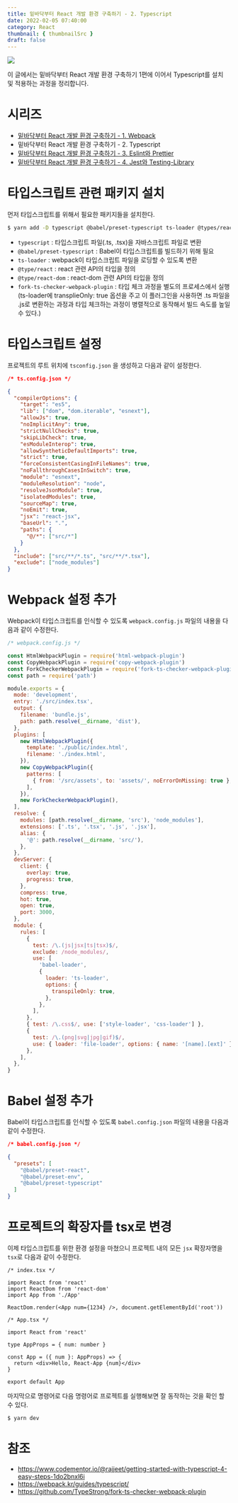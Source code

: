 ```yaml
---
title: 밑바닥부터 React 개발 환경 구축하기 - 2. Typescript
date: 2022-02-05 07:40:00
category: React
thumbnail: { thumbnailSrc }
draft: false
---
```


![](./images/thumbNails/React.gif)

이 글에서는 밑바닥부터 React 개발 환경 구축하기 1편에 이어서 Typescript를 설치 및 적용하는 과정을 정리합니다.

# 시리즈

- [밑바닥부터 React 개발 환경 구축하기 - 1. Webpack](https://leo-xee.github.io/React/react-setup-webpack/)
- 밑바닥부터 React 개발 환경 구축하기 - 2. Typescript
- [밑바닥부터 React 개발 환경 구축하기 - 3. Eslint와 Prettier](https://leo-xee.github.io/React/react-setup-eslint/)
- [밑바닥부터 React 개발 환경 구축하기 - 4. Jest와 Testing-Library](https://leo-xee.github.io/React/react-setup-jest/)

# 타입스크립트 관련 패키지 설치

먼저 타입스크립트를 위해서 필요한 패키지들을 설치한다.

```bash
$ yarn add -D typescript @babel/preset-typescript ts-loader @types/react @types/react-dom fork-ts-checker-webpack-plugin
```

- `typescript` : 타입스크립트 파일(.ts, .tsx)을 자바스크립트 파일로 변환
- `@babel/preset-typescript` : Babel이 타입스크립트를 빌드하기 위해 필요
- `ts-loader` : webpack이 타입스크립트 파일을 로딩할 수 있도록 변환
- `@type/react` : react 관련 API의 타입을 정의
- `@type/react-dom` : react-dom 관련 API의 타입을 정의
- `fork-ts-checker-webpack-plugin` : 타입 체크 과정을 별도의 프로세스에서 실행
  (ts-loader에 transplieOnly: true 옵션을 주고 이 플러그인을 사용하면 .ts 파일을 .js로 변환하는 과정과 타입 체크하는 과정이 병렬적으로 동작해서 빌드 속도를 높일 수 있다.)

# 타입스크립트 설정

프로젝트의 루트 위치에 `tsconfig.json` 을 생성하고 다음과 같이 설정한다.

```json
/* ts.config.json */

{
  "compilerOptions": {
    "target": "es5",
    "lib": ["dom", "dom.iterable", "esnext"],
    "allowJs": true,
    "noImplicitAny": true,
    "strictNullChecks": true,
    "skipLibCheck": true,
    "esModuleInterop": true,
    "allowSyntheticDefaultImports": true,
    "strict": true,
    "forceConsistentCasingInFileNames": true,
    "noFallthroughCasesInSwitch": true,
    "module": "esnext",
    "moduleResolution": "node",
    "resolveJsonModule": true,
    "isolatedModules": true,
    "sourceMap": true,
    "noEmit": true,
    "jsx": "react-jsx",
    "baseUrl": ".",
    "paths": {
      "@/*": ["src/*"]
    }
  },
  "include": ["src/**/*.ts", "src/**/*.tsx"],
  "exclude": ["node_modules"]
}
```

# Webpack 설정 추가

Webpack이 타입스크립트를 인식할 수 있도록 `webpack.config.js` 파일의 내용을 다음과 같이 수정한다.

```js
/* webpack.config.js */

const HtmlWebpackPlugin = require('html-webpack-plugin')
const CopyWebpackPlugin = require('copy-webpack-plugin')
const ForkCheckerWebpackPlugin = require('fork-ts-checker-webpack-plugin')
const path = require('path')

module.exports = {
  mode: 'development',
  entry: './src/index.tsx',
  output: {
    filename: 'bundle.js',
    path: path.resolve(__dirname, 'dist'),
  },
  plugins: [
    new HtmlWebpackPlugin({
      template: './public/index.html',
      filename: './index.html',
    }),
    new CopyWebpackPlugin({
      patterns: [
        { from: '/src/assets', to: 'assets/', noErrorOnMissing: true },
      ],
    }),
    new ForkCheckerWebpackPlugin(),
  ],
  resolve: {
    modules: [path.resolve(__dirname, 'src'), 'node_modules'],
    extensions: ['.ts', '.tsx', '.js', '.jsx'],
    alias: {
      '@': path.resolve(__dirname, 'src/'),
    },
  },
  devServer: {
    client: {
      overlay: true,
      progress: true,
    },
    compress: true,
    hot: true,
    open: true,
    port: 3000,
  },
  module: {
    rules: [
      {
        test: /\.(js|jsx|ts|tsx)$/,
        exclude: /node_modules/,
        use: [
          'babel-loader',
          {
            loader: 'ts-loader',
            options: {
              transpileOnly: true,
            },
          },
        ],
      },
      { test: /\.css$/, use: ['style-loader', 'css-loader'] },
      {
        test: /\.(png|svg|jpg|gif)$/,
        use: { loader: 'file-loader', options: { name: '[name].[ext]' } },
      },
    ],
  },
}
```

# Babel 설정 추가

Babel이 타입스크립트를 인식할 수 있도록 `babel.config.json` 파일의 내용을 다음과 같이 수정한다.

```json
/* babel.config.json */

{
  "presets": [
    "@babel/preset-react",
    "@babel/preset-env",
    "@babel/preset-typescript"
  ]
}
```

# 프로젝트의 확장자를 tsx로 변경

이제 타입스크립트를 위한 환경 설정을 마쳤으니 프로젝트 내의 모든 `jsx` 확장자명을 `tsx`로 다음과 같이 수정한다.

```tsx
/* index.tsx */

import React from 'react'
import ReactDom from 'react-dom'
import App from './App'

ReactDom.render(<App num={1234} />, document.getElementById('root'))
```

```tsx
/* App.tsx */

import React from 'react'

type AppProps = { num: number }

const App = ({ num }: AppProps) => {
  return <div>Hello, React-App {num}</div>
}

export default App
```

마지막으로 명령어로 다음 명령어로 프로젝트를 실행해보면 잘 동작하는 것을 확인 할 수 있다.

```bash
$ yarn dev
```

# 참조

- https://www.codementor.io/@rajjeet/getting-started-with-typescript-4-easy-steps-1do2bnxl6i
- https://webpack.kr/guides/typescript/
- https://github.com/TypeStrong/fork-ts-checker-webpack-plugin

<br/>
